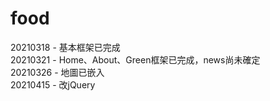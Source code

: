 # food
20210318 - 基本框架已完成<br>
20210321 - Home、About、Green框架已完成，news尚未確定<br>
20210326 - 地圖已嵌入<br>
20210415 - 改jQuery<br>

